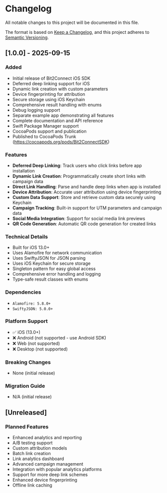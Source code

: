 # Changelog

All notable changes to this project will be documented in this file.

The format is based on [Keep a Changelog](https://keepachangelog.com/en/1.0.0/),
and this project adheres to [Semantic Versioning](https://semver.org/spec/v2.0.0.html).

## [1.0.0] - 2025-09-15

### Added
- Initial release of Bit2Connect iOS SDK
- Deferred deep linking support for iOS
- Dynamic link creation with custom parameters
- Device fingerprinting for attribution
- Secure storage using iOS Keychain
- Comprehensive result handling with enums
- Debug logging support
- Separate example app demonstrating all features
- Complete documentation and API reference
- Swift Package Manager support
- CocoaPods support and publication
- Published to CocoaPods Trunk (https://cocoapods.org/pods/Bit2ConnectSDK)

### Features
- **Deferred Deep Linking**: Track users who click links before app installation
- **Dynamic Link Creation**: Programmatically create short links with campaign data
- **Direct Link Handling**: Parse and handle deep links when app is installed
- **Device Attribution**: Accurate user attribution using device fingerprinting
- **Custom Data Support**: Store and retrieve custom data securely using Keychain
- **Campaign Tracking**: Built-in support for UTM parameters and campaign data
- **Social Media Integration**: Support for social media link previews
- **QR Code Generation**: Automatic QR code generation for created links

### Technical Details
- Built for iOS 13.0+
- Uses Alamofire for network communication
- Uses SwiftyJSON for JSON parsing
- Uses iOS Keychain for secure storage
- Singleton pattern for easy global access
- Comprehensive error handling and logging
- Type-safe result classes with enums

### Dependencies
- `Alamofire: 5.8.0+`
- `SwiftyJSON: 5.0.0+`

### Platform Support
- ✅ iOS (13.0+)
- ❌ Android (not supported - use Android SDK)
- ❌ Web (not supported)
- ❌ Desktop (not supported)

### Breaking Changes
- None (initial release)

### Migration Guide
- N/A (initial release)

## [Unreleased]

### Planned Features
- Enhanced analytics and reporting
- A/B testing support
- Custom attribution models
- Batch link creation
- Link analytics dashboard
- Advanced campaign management
- Integration with popular analytics platforms
- Support for more deep link schemes
- Enhanced device fingerprinting
- Offline link caching
